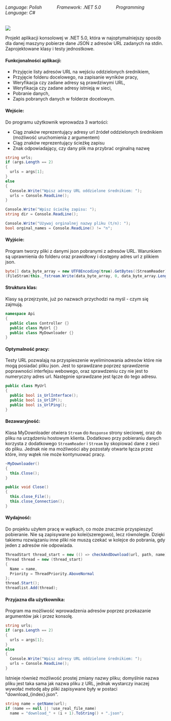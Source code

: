 ###### Language: Polish &nbsp;&nbsp;&nbsp;&nbsp;&nbsp;&nbsp;&nbsp;&nbsp;&nbsp;&nbsp; Framework: .NET 5.0 &nbsp;&nbsp;&nbsp;&nbsp;&nbsp;&nbsp;&nbsp;&nbsp;&nbsp;&nbsp; Programming Language: C#

[![](https://img.icons8.com/color/25/000000/c-sharp-logo.png)](#)

Projekt aplikacji konsolowej w .NET 5.0, która w najoptymalniejszy sposób dla danej maszyny pobierze dane JSON z adresów URL zadanych na stdin.
Zaprojektowane klasy i testy jednostkowe.

#### Funkcjonalności aplikacji:
- Przyjęcie listy adresów URL na wejściu oddzielonych średnikiem,
- Przyjęcie folderu docelowego, na zapisanie wyników pracy,
- Weryfikacja czy zadane adresy są prawdziwymi URL,
- Weryfikacja czy zadane adresy istnieją w sieci,
- Pobranie danych,
- Zapis pobranych danych w folderze docelowym.

#### Wejście:
Do programu użytkownik wprowadza 3 wartości:
- Ciąg znaków reprezentujący adresy url źródeł oddzielonych średnikiem (możliwość uruchomienia z argumentem)
- Ciąg znaków reprezentujący ścieżkę zapisu
- Znak odpowiadający, czy dany plik ma przybrać orginalną nazwę
```csharp
string urls;
if (args.Length == 2)
{
  urls = args[1];
}
else
{
  Console.Write("Wpisz adresy URL oddzielone średnikiem: ");
  urls = Console.ReadLine();
}

Console.Write("Wpisz ścieżkę zapisu: ");
string dir = Console.ReadLine();

Console.Write("Używaj orginalnej nazwy pliku (t/n): ");
bool orginal_names = Console.ReadLine() != "n";
```

#### Wyjście:
Program tworzy pliki z danymi json pobranymi z adresów URL. Warunkiem są uprawnienia do folderu oraz prawidłowy i dostępny adres url z plikiem json.
```csharp
byte[] data_byte_array = new UTF8Encoding(true).GetBytes((StreamReader)stream_reader.ReadToEnd());
(FileStram)this._fstream.Write(data_byte_array, 0, data_byte_array.Length);
```

#### Struktura klas:
Klasy są przejrzyste, już po nazwach przychodzi na myśl - czym się zajmują.
```csharp
namespace Api
{
  public class Controller {}
  public class MyUrl {}
  public class MyDownloader {}
}
```

#### Optymalność pracy:
Testy URL pozwalają na przyspieszenie wyeliminowania adresów które nie mogą posiadać pliku json. Jest to sprawdzane poprzez sprawdzenie poprawności interfejsu webowego, oraz sprawdzeniu czy nie jest to numeryczny adres url. Następnie sprawdzane jest łącze do tego adresu.
```csharp
public class MyUrl
{
  public bool is_UrlInterface();
  public bool is_UrlIP();
  public bool is_UrlPing();
}
```

#### Bezawaryjność:
Klasa MyDownloader otwiera `Stream` do `Response` strony sieciowej, oraz do pliku na urządzeniu hostowym klienta. Dodatkowo przy pobieraniu danych korzysta z dodatkowego `StreamReader` i `Stream` by skopiować dane z sieci do pliku. Jednak nie ma możliwości aby pozostały otwarte łącza przez które, inny wątek nie może kontynuować pracy.
```csharp
~MyDownloader()
{
  this.Close();
}

public void Close()
{
  this.close_File();
  this.close_Connection();
}
```

#### Wydajność:
Do projektu użyłem pracę w wątkach, co może znacznie przyspieszyć pobieranie. Nie są zapisywane po kolei(szeregowo), lecz równolegle. Dzięki takiemu rozwiązaniu inne pliki nie muszą czekać w kolejce do pobrania, gdy jeden z adresów nie odpowiada.
```csharp
ThreadStart thread_start = new (() => checkAndDownload(url, path, name));
Thread thread = new (thread_start)
{
  Name = name,
  Priority = ThreadPriority.AboveNormal
};
thread.Start();
threadlist.Add(thread);
```

#### Przyjazna dla użytkownika:
Program ma możliwość wprowadzenia adresów poprzez przekazanie argumentów jak i przez konsolę.
```csharp
string urls;
if (args.Length == 2)
{
  urls = args[1];
}
else
{
  Console.Write("Wpisz adresy URL oddzielone średnikiem: ");
  urls = Console.ReadLine();
}
```
Istnieje również możliwość prostej zmiany nazwy pliku; domyślnie nazwa pliku jest taka sama jak nazwa pliku z URL, jednak wystarczy inaczej wywołać metodę aby pliki zapisywane były w postaci "download_{index}.json".
```csharp
string name = getName(url);
if (name == null || !use_real_file_name)
  name = "download_" + (i + 1).ToString() + ".json";
```
